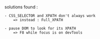 solutions found :

    - CSS_SELECTOR and XPATH don't always work 
        => instead : Full_XPATH

    - pause DOM to look for its XPATH
        => F8 while focus is on devTools
